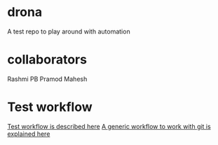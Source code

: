 # drona
A test repo to play around with automation

# collaborators
Rashmi PB
Pramod
Mahesh 

# Test workflow
[Test workflow is described here](./test-workflow.drawio)
[A generic workflow to work with git is explained here](./git-workflow.drawio)

